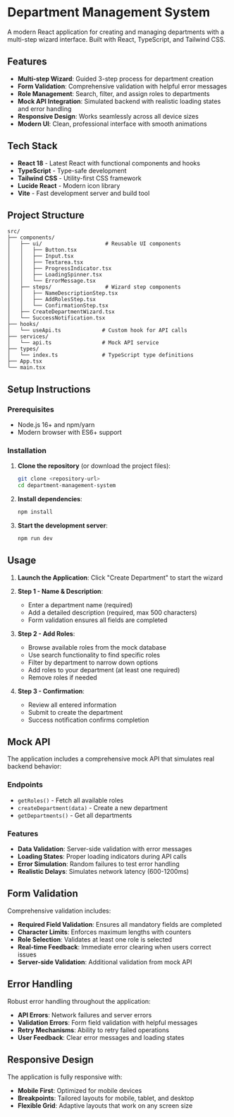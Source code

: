 # Department Management System

A modern React application for creating and managing departments with a multi-step wizard interface. Built with React, TypeScript, and Tailwind CSS.

## Features

- **Multi-step Wizard**: Guided 3-step process for department creation
- **Form Validation**: Comprehensive validation with helpful error messages
- **Role Management**: Search, filter, and assign roles to departments
- **Mock API Integration**: Simulated backend with realistic loading states and error handling
- **Responsive Design**: Works seamlessly across all device sizes
- **Modern UI**: Clean, professional interface with smooth animations

## Tech Stack

- **React 18** - Latest React with functional components and hooks
- **TypeScript** - Type-safe development
- **Tailwind CSS** - Utility-first CSS framework
- **Lucide React** - Modern icon library
- **Vite** - Fast development server and build tool

## Project Structure

```
src/
├── components/
│   ├── ui/                    # Reusable UI components
│   │   ├── Button.tsx
│   │   ├── Input.tsx
│   │   ├── Textarea.tsx
│   │   ├── ProgressIndicator.tsx
│   │   ├── LoadingSpinner.tsx
│   │   └── ErrorMessage.tsx
│   ├── steps/                 # Wizard step components
│   │   ├── NameDescriptionStep.tsx
│   │   ├── AddRolesStep.tsx
│   │   └── ConfirmationStep.tsx
│   ├── CreateDepartmentWizard.tsx
│   └── SuccessNotification.tsx
├── hooks/
│   └── useApi.ts             # Custom hook for API calls
├── services/
│   └── api.ts                # Mock API service
├── types/
│   └── index.ts              # TypeScript type definitions
├── App.tsx
└── main.tsx
```

## Setup Instructions

### Prerequisites

- Node.js 16+ and npm/yarn
- Modern browser with ES6+ support

### Installation

1. **Clone the repository** (or download the project files):

   ```bash
   git clone <repository-url>
   cd department-management-system
   ```

2. **Install dependencies**:

   ```bash
   npm install
   ```

3. **Start the development server**:
   ```bash
   npm run dev
   ```

## Usage

1. **Launch the Application**: Click "Create Department" to start the wizard

2. **Step 1 - Name & Description**:

   - Enter a department name (required)
   - Add a detailed description (required, max 500 characters)
   - Form validation ensures all fields are completed

3. **Step 2 - Add Roles**:

   - Browse available roles from the mock database
   - Use search functionality to find specific roles
   - Filter by department to narrow down options
   - Add roles to your department (at least one required)
   - Remove roles if needed

4. **Step 3 - Confirmation**:
   - Review all entered information
   - Submit to create the department
   - Success notification confirms completion

## Mock API

The application includes a comprehensive mock API that simulates real backend behavior:

### Endpoints

- `getRoles()` - Fetch all available roles
- `createDepartment(data)` - Create a new department
- `getDepartments()` - Get all departments

### Features

- **Data Validation**: Server-side validation with error messages
- **Loading States**: Proper loading indicators during API calls
- **Error Simulation**: Random failures to test error handling
- **Realistic Delays**: Simulates network latency (600-1200ms)

## Form Validation

Comprehensive validation includes:

- **Required Field Validation**: Ensures all mandatory fields are completed
- **Character Limits**: Enforces maximum lengths with counters
- **Role Selection**: Validates at least one role is selected
- **Real-time Feedback**: Immediate error clearing when users correct issues
- **Server-side Validation**: Additional validation from mock API

## Error Handling

Robust error handling throughout the application:

- **API Errors**: Network failures and server errors
- **Validation Errors**: Form field validation with helpful messages
- **Retry Mechanisms**: Ability to retry failed operations
- **User Feedback**: Clear error messages and loading states

## Responsive Design

The application is fully responsive with:

- **Mobile First**: Optimized for mobile devices
- **Breakpoints**: Tailored layouts for mobile, tablet, and desktop
- **Flexible Grid**: Adaptive layouts that work on any screen size
